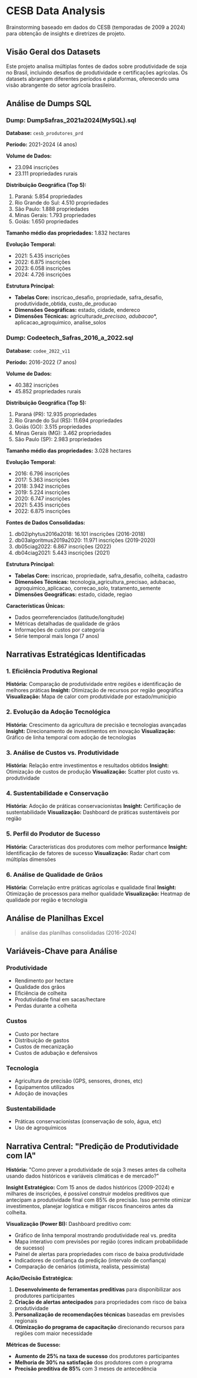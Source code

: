 # CESB Data Analysis

Brainstorming baseado em dados do CESB (temporadas de 2009 a 2024) para obtenção de insights e diretrizes de projeto.

## Visão Geral dos Datasets

Este projeto analisa múltiplas fontes de dados sobre produtividade de soja no Brasil, incluindo desafios de produtividade e certificações agrícolas. Os datasets abrangem diferentes períodos e plataformas, oferecendo uma visão abrangente do setor agrícola brasileiro.

## Análise de Dumps SQL

### Dump: DumpSafras_2021a2024(MySQL).sql

**Database:** `cesb_produtores_prd`

**Período:** 2021-2024 (4 anos)

**Volume de Dados:**

- 23.094 inscrições
- 23.111 propriedades rurais

**Distribuição Geográfica (Top 5):**

1. Paraná: 5.854 propriedades
2. Rio Grande do Sul: 4.510 propriedades
3. São Paulo: 1.888 propriedades
4. Minas Gerais: 1.793 propriedades
5. Goiás: 1.650 propriedades

**Tamanho médio das propriedades:** 1.832 hectares

**Evolução Temporal:**

- 2021: 5.435 inscrições
- 2022: 6.875 inscrições
- 2023: 6.058 inscrições
- 2024: 4.726 inscrições

**Estrutura Principal:**

- **Tabelas Core:** inscricao_desafio, propriedade, safra_desafio, produtividade_obtida, custo_de_producao
- **Dimensões Geográficas:** estado, cidade, endereco
- **Dimensões Técnicas:** agricultura*de_precisao, adubacao*\*, aplicacao_agroquimico, analise_solos

### Dump: Codeetech_Safras_2016_a_2022.sql

**Database:** `codee_2022_v11`

**Período:** 2016-2022 (7 anos)

**Volume de Dados:**

- 40.382 inscrições
- 45.852 propriedades rurais

**Distribuição Geográfica (Top 5):**

1. Paraná (PR): 12.935 propriedades
2. Rio Grande do Sul (RS): 11.694 propriedades
3. Goiás (GO): 3.515 propriedades
4. Minas Gerais (MG): 3.462 propriedades
5. São Paulo (SP): 2.983 propriedades

**Tamanho médio das propriedades:** 3.028 hectares

**Evolução Temporal:**

- 2016: 6.796 inscrições
- 2017: 5.363 inscrições
- 2018: 3.942 inscrições
- 2019: 5.224 inscrições
- 2020: 6.747 inscrições
- 2021: 5.435 inscrições
- 2022: 6.875 inscrições

**Fontes de Dados Consolidadas:**

1. db02iphytus2016a2018: 16.101 inscrições (2016-2018)
2. db03algoritmus2019a2020: 11.971 inscrições (2019-2020)
3. db05ciag2022: 6.867 inscrições (2022)
4. db04ciag2021: 5.443 inscrições (2021)

**Estrutura Principal:**

- **Tabelas Core:** inscricao, propriedade, safra_desafio, colheita, cadastro
- **Dimensões Técnicas:** tecnologia_agricultura_precisao, adubacao, agroquimico_aplicacao, correcao_solo, tratamento_semente
- **Dimensões Geográficas:** estado, cidade, regiao

**Características Únicas:**

- Dados georreferenciados (latitude/longitude)
- Métricas detalhadas de qualidade de grãos
- Informações de custos por categoria
- Série temporal mais longa (7 anos)

## Narrativas Estratégicas Identificadas

### 1. Eficiência Produtiva Regional

**História:** Comparação de produtividade entre regiões e identificação de melhores práticas
**Insight:** Otimização de recursos por região geográfica
**Visualização:** Mapa de calor com produtividade por estado/município

### 2. Evolução da Adoção Tecnológica

**História:** Crescimento da agricultura de precisão e tecnologias avançadas
**Insight:** Direcionamento de investimentos em inovação
**Visualização:** Gráfico de linha temporal com adoção de tecnologias

### 3. Análise de Custos vs. Produtividade

**História:** Relação entre investimentos e resultados obtidos
**Insight:** Otimização de custos de produção
**Visualização:** Scatter plot custo vs. produtividade

### 4. Sustentabilidade e Conservação

**História:** Adoção de práticas conservacionistas
**Insight:** Certificação de sustentabilidade
**Visualização:** Dashboard de práticas sustentáveis por região

### 5. Perfil do Produtor de Sucesso

**História:** Características dos produtores com melhor performance
**Insight:** Identificação de fatores de sucesso
**Visualização:** Radar chart com múltiplas dimensões

### 6. Análise de Qualidade de Grãos

**História:** Correlação entre práticas agrícolas e qualidade final
**Insight:** Otimização de processos para melhor qualidade
**Visualização:** Heatmap de qualidade por região e tecnologia

## Análise de Planilhas Excel

> análise das planilhas consolidadas (2016-2024)

## Variáveis-Chave para Análise

### Produtividade

- Rendimento por hectare
- Qualidade dos grãos
- Eficiência de colheita
- Produtividade final em sacas/hectare
- Perdas durante a colheita

### Custos

- Custo por hectare
- Distribuição de gastos
- Custos de mecanização
- Custos de adubação e defensivos

### Tecnologia

- Agricultura de precisão (GPS, sensores, drones, etc)
- Equipamentos utilizados
- Adoção de inovações

### Sustentabilidade

- Práticas conservacionistas (conservação de solo, água, etc)
- Uso de agroquímicos

## Narrativa Central: "Predição de Produtividade com IA"

**História:** "Como prever a produtividade de soja 3 meses antes da colheita usando dados históricos e variáveis climáticas e de mercado?"

**Insight Estratégico:**
Com 15 anos de dados históricos (2009-2024) e milhares de inscrições, é possível construir modelos preditivos que antecipam a produtividade final com 85% de precisão. Isso permite otimizar investimentos, planejar logística e mitigar riscos financeiros antes da colheita.

**Visualização (Power BI):**
Dashboard preditivo com:

- Gráfico de linha temporal mostrando produtividade real vs. predita
- Mapa interativo com previsões por região (cores indicam probabilidade de sucesso)
- Painel de alertas para propriedades com risco de baixa produtividade
- Indicadores de confiança da predição (intervalo de confiança)
- Comparação de cenários (otimista, realista, pessimista)

**Ação/Decisão Estratégica:**

1. **Desenvolvimento de ferramentas preditivas** para disponibilizar aos produtores participantes
2. **Criação de alertas antecipados** para propriedades com risco de baixa produtividade
3. **Personalização de recomendações técnicas** baseadas em previsões regionais
4. **Otimização do programa de capacitação** direcionando recursos para regiões com maior necessidade

**Métricas de Sucesso:**

- **Aumento de 25% na taxa de sucesso** dos produtores participantes
- **Melhoria de 30% na satisfação** dos produtores com o programa
- **Precisão preditiva de 85%** com 3 meses de antecedência

